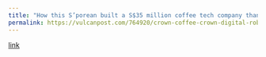 ```yaml
---
title: "How this S’porean built a S$35 million coffee tech company thanks to his robot barista"
permalink: https://vulcanpost.com/764920/crown-coffee-crown-digital-robot-barista-singapore/
---
```

[link](https://vulcanpost.com/764920/crown-coffee-crown-digital-robot-barista-singapore/)